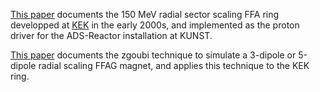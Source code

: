 [This paper](http://inspirehep.net/record/739070/) documents the 150 MeV radial sector scaling FFA ring developped at [KEK](https://en.wikipedia.org/wiki/KEK) in the early 2000s, and implemented as the proton driver for the ADS-Reactor installation at KUNST.

[This paper](https://www.sciencedirect.com/science/article/pii/S016890020500923X) documents the zgoubi technique to simulate a 3-dipole or 5-dipole radial scaling FFAG magnet, and applies this technique to the KEK ring.
